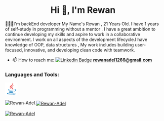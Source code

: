 <h1 align="center">Hi 👋, I'm Rewan</h1>


<!--

Here are some ideas to get you started:

- 🔭 I’m currently working on ...
- 🌱 I’m currently learning ...
- 👯 I’m looking to collaborate on ...
- 🤔 I’m looking for help with ...
- 💬 Ask me about ...
- 😄 Pronouns: ...
- ⚡ Fun fact: ...


-->

👨🏼‍💻I'm backEnd developer My Name's Rewan , 21 Years Old. I have 1 years of self-study in programming without a mentor . I have a great ambition to continue developing my skills and aspire to work in a collaborative environment. I work on all aspects of the development lifecycle.I have knowledge of OOP, data structures , My work includes building user-focused, innovative, and developing clean code with teamwork. 

- 📫 How to reach me: [![Linkedin Badge](https://img.shields.io/badge/-linkedln-blue?style=flat&logo=Linkedin&logoColor=white)](https://www.linkedin.com/in/rewan-adel/)  **rewanadel1266@gmail.com**

<h3 align="left">Languages and Tools:</h3>
<img src="https://raw.githubusercontent.com/devicons/devicon/master/icons/java/java-original.svg" alt="java" width="40" height="40"/> </a> <a href="https://developer.mozilla.org/en-US/docs/Web/JavaScript" target="_blank" rel="noreferrer">

<p><img align="left" src="https://github-readme-stats.vercel.app/api/top-langs?username=Rewan-Adel&show_icons=true&locale=en&layout=compact" alt="Rewan-Adel" /></p>

<p>&nbsp;<img align="center" src="https://github-readme-stats.vercel.app/api?username=Rewan-Adel&show_icons=true&locale=en" alt="Rewan-Adel" /></p>

<p><img align="center" src="https://github-readme-streak-stats.herokuapp.com/?user=Rewan-Adel&" alt="Rewan-Adel" /></p>
